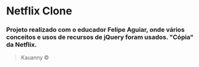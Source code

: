 # Netflix Clone

### Projeto realizado com o educador Felipe Aguiar, onde vários conceitos e usos de recursos de jQuery foram usados. "Cópia" da Netflix.

> Kauanny &copy;
